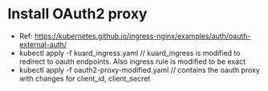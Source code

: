 
# Install OAuth2 proxy
 - Ref: https://kubernetes.github.io/ingress-nginx/examples/auth/oauth-external-auth/
 - kubectl apply -f kuard_ingress.yaml // kuard_ingress is modified to redirect to oauth endpoints. Also ingress rule is modified to be exact
 - kubectl apply -f oauth2-proxy-modified.yaml // contains the oauth proxy with changes for client_id, client_secret


